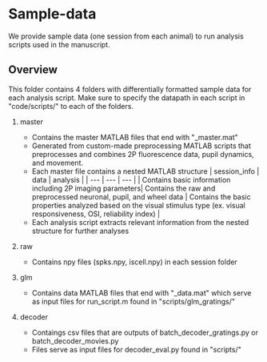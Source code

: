 # Sample-data 
We provide sample data (one session from each animal) to run analysis scripts used in the manuscript. 

## Overview
This folder contains 4 folders with differentially formatted sample data for each analysis script.
Make sure to specify the datapath in each script in "code/scripts/" to each of the folders. 

1. master
   - Contains the master MATLAB files that end with "_master.mat"
   - Generated from custom-made preprocessing MATLAB scripts that preprocesses and combines 2P fluorescence data, pupil dynamics, and movement. 
   - Each master file contains a nested MATLAB structure
     | session_info   | data    | analysis       |
     | ---    | ---   | ---     |
     | Contains basic information including 2P imaging parameters| Contains the raw and preprocessed neuronal, pupil, and wheel data | Contains the basic properties analyzed based on the visual stimulus type (ex. visual responsiveness, OSI, reliability index) |
   - Each analysis script extracts relevant information from the nested structure for further analyses 

2. raw
   - Contains npy files (spks.npy, iscell.npy) in each session folder
3. glm
   - Contains data MATLAB files that end with "_data.mat" which serve as input files for run_script.m found in "scripts/glm_gratings/"
4. decoder
   - Contaings csv files that are outputs of batch_decoder_gratings.py or batch_decoder_movies.py
   - Files serve as input files for decoder_eval.py found in "scripts/"
